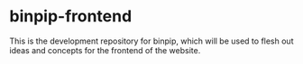 binpip-frontend
===============

This is the development repository for binpip, which will be used to flesh out ideas and concepts for the frontend of the website.
